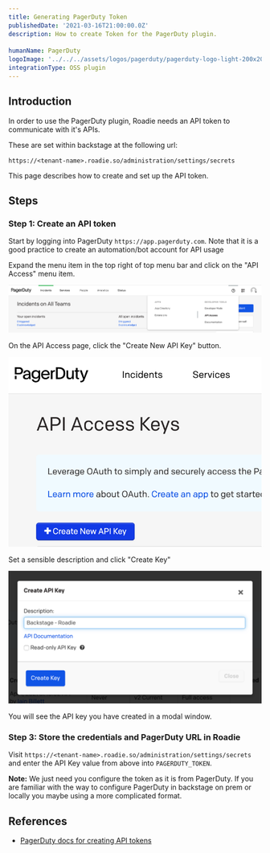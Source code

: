 ```yaml
---
title: Generating PagerDuty Token
publishedDate: '2021-03-16T21:00:00.0Z'
description: How to create Token for the PagerDuty plugin.

humanName: PagerDuty
logoImage: '../../../assets/logos/pagerduty/pagerduty-logo-light-200x200.png'
integrationType: OSS plugin
---
```


## Introduction

In order to use the PagerDuty plugin, Roadie needs an API token to communicate with it's APIs.


These are set within backstage at the following url:

```text
https://<tenant-name>.roadie.so/administration/settings/secrets
```

This page describes how to create and set up the API token.

## Steps

### Step 1: Create an API token

Start by logging into PagerDuty `https://app.pagerduty.com`. Note that it is a good practice to create an automation/bot account for API usage

Expand the menu item in the top right of top menu bar and click on the "API Access" menu item.

   ![API Access menu Item on PagerDuty menu](./create-api-token.png)

On the API Access page, click the "Create New API Key" button.

   ![Create new api key button](./create-new-api-key.png)

Set a sensible description and click "Create Key"

   ![Create key modal](./create-key.png)

You will see the API key you have created in a modal window.

### Step 3: Store the credentials and PagerDuty URL in Roadie

Visit `https://<tenant-name>.roadie.so/administration/settings/secrets` and enter the API Key value from above into `PAGERDUTY_TOKEN`.


**Note:** We just need you configure the token as it is from PagerDuty. If you are familiar with the way to configure PagerDuty in backstage on prem or locally you maybe using a more complicated format.

## References

- [PagerDuty docs for creating API tokens](https://support.pagerduty.com/docs/generating-api-keys)
